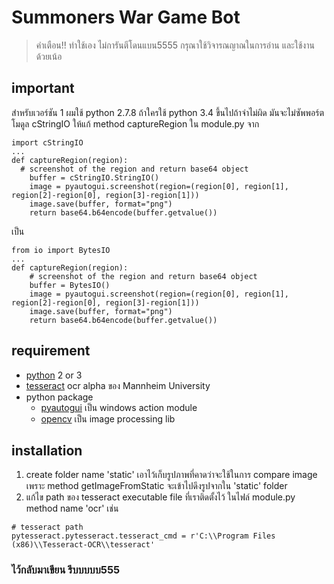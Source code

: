 # Summoners War Game Bot

> คำเตือน!! ทำใช้เอง ไม่การันตีโดนแบน5555 กรุณาใช้วิจารณญาณในการอ่าน และใช้งานด้วยเน้อ

## important

สำหรับเวอร์ชัน 1 ผมใช้ python 2.7.8 ถ้าใครใช้ python 3.4 ขึ้นไปถ้าจำไม่ผิด มันจะไม่ซัพพอร์ตโมดูล cStringIO ให้แก้ method captureRegion ใน module.py จาก
```
import cStringIO
...
def captureRegion(region):
  # screenshot of the region and return base64 object
	buffer = cStringIO.StringIO()
	image = pyautogui.screenshot(region=(region[0], region[1], region[2]-region[0], region[3]-region[1]))
	image.save(buffer, format="png")
	return base64.b64encode(buffer.getvalue())
```
เป็น
```
from io import BytesIO
...
def captureRegion(region):
	# screenshot of the region and return base64 object
	buffer = BytesIO()
	image = pyautogui.screenshot(region=(region[0], region[1], region[2]-region[0], region[3]-region[1]))
	image.save(buffer, format="png")
	return base64.b64encode(buffer.getvalue())
```

## requirement
- [python](https://www.python.org) 2 or 3
- [tesseract](https://www.github.com/UB-Mannheim/tesseract/wiki) ocr alpha ของ Mannheim University
- python package
  - [pyautogui](https://pyautogui.readthedocs.io/en/latest/introduction.html) เป็น windows action module
  - [opencv](https://pypi.org/project/opencv-python/) เป็น image processing lib
  
## installation
1. create folder name 'static' เอาไว้เก็บรูปภาพที่คาดว่าจะใช้ในการ compare image เพราะ method getImageFromStatic จะเข้าไปดึงรูปจากใน 'static' folder
2. แก้ไข path ของ tesseract executable file ที่เราติดตั้งไว้ ในไฟล์ module.py method name 'ocr' เช่น
```
# tesseract path
pytesseract.pytesseract.tesseract_cmd = r'C:\\Program Files (x86)\\Tesseract-OCR\\tesseract'
```

### ไว้กลับมาเขียน รีบบบบบ555
